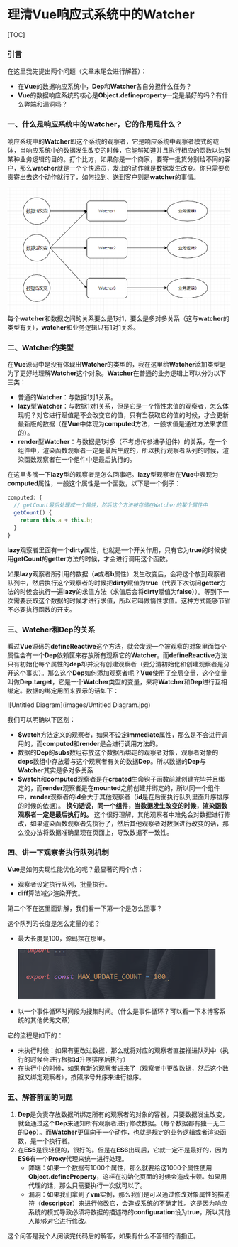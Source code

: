 # 理清Vue响应式系统中的Watcher

[TOC]

### 引言

在这里我先提出两个问题（文章末尾会进行解答）：

- 在**Vue**的数据响应系统中，**Dep**和**Watcher**各自分担什么任务？
- **Vue**的数据响应系统的核心是**Object.defineproperty**一定是最好的吗？有什么弊端和漏洞吗？

### 一、什么是响应系统中的Watcher，它的作用是什么？

响应系统中的**Watcher**即这个系统的观察者，它是响应系统中观察者模式的载体，当响应系统中的数据发生改变的时候，它能够知道并且执行相应的函数以达到某种业务逻辑的目的。打个比方，如果你是一个商家，要寄一批货分别给不同的客户，那么**watcher**就是一个个快递员，发出的动作就是数据发生改变。你只需要负责寄出去这个动作就行了，如何找到、送到客户则是**watcher**的事情。

![1579360379952](images/1579360379952.png)每个**watcher**和数据之间的关系要么是1对1，要么是多对多关系（这与**watcher**的类型有关），**watcher**和业务逻辑只有1对1关系。

### 二、Watcher的类型

在**Vue**源码中是没有体现出**Watcher**的类型的，我在这里给**Watcher**添加类型是为了更好地理解**Watcher**这个对象。**Watcher**在普通的业务逻辑上可以分为以下三类：

- 普通的**Watcher**：与数据1对1关系。
- **lazy**型**Watcher**：与数据1对1关系，但是它是一个惰性求值的观察者，怎么体现呢？对它进行赋值是不会改变它的值，只有当获取它的值的时候，才会更新最新版的数据（在**Vue**中体现为**computed**方法，一般求值是通过方法来求值的）。
- **render**型**Watcher**：与数据是1对多（不考虑传参进子组件）的关系，在一个组件中，渲染函数观察者一定是最后生成的，所以执行观察者队列的时候，渲染函数观察者在一个组件中是最后执行的。

在这里多嘴一下**lazy**型的观察者是怎么回事吧。**lazy**型观察者在**Vue**中表现为**computed**属性，一般这个属性是一个函数，以下是一个例子：

```js
computed: {
  // getCount最后处理成一个属性，然后这个方法被存储在Watcher的某个属性中
  getCount() {
    return this.a + this.b;
  }
}
```

**lazy**观察者里面有一个**dirty**属性，也就是一个开关作用，只有它为**true**的时候使用**getCount**的**getter**方法的时候，才会进行调用这个函数。

如果**lazy**观察者所引用的数据（**a**或者**b**属性）发生改变后，会将这个放到观察者队列中，然后执行这个观察者的时候把**dirty**赋值为**true**（代表下次访问**getter**方法的时候会执行一遍**lazy**的求值方法（求值后会将**dirty**赋值为**false**））。等到下一次需要获取这个数据的时候才进行求值，所以它叫做惰性求值。这种方式能够节省不必要执行函数的开支。

### 三、Watcher和Dep的关系

看过**Vue**源码的**defineReactive**这个方法，就会发现一个被观察的对象里面每个属性会有一个**Dep**依赖筐来存放所有观察它的**Watcher**。而**defineReactive**方法只有初始化每个属性的**dep**却并没有创建观察者（要分清初始化和创建观察者是分开这个事实）。那么这个**Dep**如何添加观察者呢？**Vue**使用了全局变量，这个变量叫做**Dep.target**，它是一个**Watcher**类型的变量，来将**Watcher**和**Dep**进行互相绑定。数据的绑定用图来表示的话如下：

![Untitled Diagram](images/Untitled Diagram.jpg)

我们可以明确以下区别：

- **$watch**方法定义的观察者，如果不设定**immediate**属性，那么是不会进行调用的，而**computed**和**render**是会进行调用方法的。
- 数据的**Dep**的**subs**数组存放这个数据所绑定的观察者对象，观察者对象的**deps**数组中存放着与这个观察者有关的数据**Dep**。所以数据的**Dep**与**Watcher**其实是多对多关系
- **$watch**和**computed**观察者是在**created**生命钩子函数前就创建完毕并且绑定的，而**render**观察者是在**mounted**之前创建并绑定的，所以同一个组件中，**render**观察者的**id**会大于其他观察者（**id**是在后面执行队列里面升序排序的时候的依据）。 **换句话说，同一个组件，当数据发生改变的时候，渲染函数观察者一定是最后执行的。** 这个很好理解，其他观察者中难免会对数据进行修改，如果渲染函数观察者先执行了，然后其他观察者对数据进行改变的话，那么没办法将数据准确呈现在页面上，导致数据不一致性。

### 四、讲一下观察者执行队列机制

**Vue**是如何实现性能优化的呢？最显著的两个点：

- 观察者设定执行队列，批量执行。
- **diff**算法减少渲染开支。

第二个不在这里面讲解，我们看一下第一个是怎么回事？

这个队列的长度是怎么定量的呢？

- 最大长度是100，源码摆在那里。

  ![1579363799750](images/1579363799750.png)

- 以一个事件循环时间段为搜集时间。（什么是事件循环？可以看一下本博客系统的其他优秀文章）

它的流程是如下的：

- 未执行时候：如果有更改过数据，那么就将对应的观察者直接推进队列中（执行的时候会进行根据**id**升序排序后执行）
- 在执行中的时候，如果有新的观察者进来了（观察者中更改数据，然后这个数据又绑定观察者），按照序号升序来进行排序。

### 五、解答前面的问题

1. **Dep**是负责存放数据所绑定所有的观察者的对象的容器，只要数据发生改变，就会通过这个**Dep**来通知所有观察者进行修改数据。（每个数据都有独一无二的**Dep**）。而**Watcher**更偏向于一个动作，也就是规定的业务逻辑或者渲染函数，是一个执行者。
2. 在**ES5**是很轻便的，很好的。但是在**ES6**出现后，它就一定不是最好的，因为**ES6**有一个**Proxy**代理来统一进行处理。
   - 弊端：如果一个数据有1000个属性，那么就要给这1000个属性使用**Object.defineProperty**，这样在初始化页面的时候会造成卡顿。如果用代理的话，那么只需要执行一次就可以了。
   - 漏洞：如果我们拿到了**vm**实例，那么我们是可以通过修改对象属性的描述符（**descriptor**）来进行修改它，会造成系统的不确定性。这是因为响应系统的模式导致必须将数据的描述符的**configuration**设为**true**，所以其他人能够对它进行修改。

这个问答是我个人阅读完代码后的解答，如果有什么不答错的请指正。